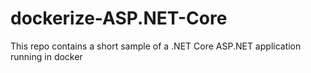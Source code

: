 # dockerize-ASP.NET-Core
This repo contains a short sample of a .NET Core ASP.NET application running in docker
